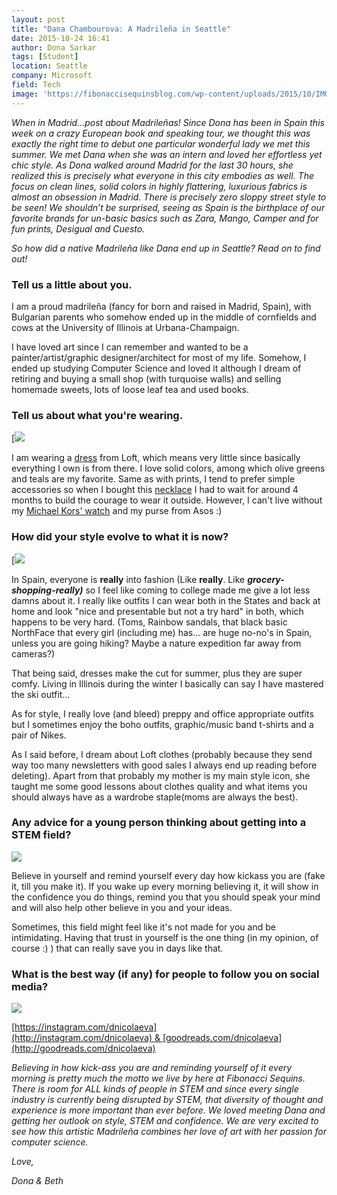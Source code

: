 ```yaml
---
layout: post
title: "Dana Chambourova: A Madrileña in Seattle"
date: 2015-10-24 16:41
author: Dona Sarkar
tags: [Student]
location: Seattle
company: Microsoft
field: Tech
image: 'https://fibonaccisequinsblog.com/wp-content/uploads/2015/10/IMG_3473.jpg'
---
```


*When in Madrid…post about Madrileñas! Since Dona has been in Spain this week on a crazy European book and speaking tour, we thought this was exactly the right time to debut one particular wonderful lady we met this summer. We met Dana when she was an intern and loved her effortless yet chic style. As Dona walked around Madrid for the last 30 hours, she realized this is precisely what everyone in this city embodies as well. The focus on clean lines, solid colors in highly flattering, luxurious fabrics is almost an obsession in Madrid. There is precisely zero sloppy street style to be seen! We shouldn’t be surprised, seeing as Spain is the birthplace of our favorite brands for un-basic basics such as Zara, Mango, Camper and for fun prints, Desigual and Cuesto.*

*So how did a native Madrileña like Dana end up in Seattle? Read on to find out!*

### Tell us a little about you.

I am a proud madrileña (fancy for born and raised in Madrid, Spain), with Bulgarian parents who somehow ended up in the middle of cornfields and cows at the University of Illinois at Urbana-Champaign.

I have loved art since I can remember and wanted to be a painter/artist/graphic designer/architect for most of my life. Somehow, I ended up studying Computer Science and loved it although I dream of retiring and buying a small shop (with turquoise walls) and selling homemade sweets, lots of loose leaf tea and used books.

### Tell us about what you're wearing.

[![](https://fibonaccisequinsblog.com/wp-content/uploads/2015/10/IMG_3656.jpg)

I am wearing a [dress](http://amzn.to/1WbBkyF) from Loft, which means very little since basically everything I own is from there. I love solid colors, among which olive greens and teals are my favorite. Same as with prints, I tend to prefer simple accessories so when I bought this [necklace](http://amzn.to/1k1yDDI) I had to wait for around 4 months to build the courage to wear it outside. However, I can't live without my [Michael Kors' watch](http://amzn.to/1jHbBCJ) and my purse from Asos :)

### How did your style evolve to what it is now?

[![](https://fibonaccisequinsblog.com/wp-content/uploads/2015/10/IMG_3661.jpg)

In Spain, everyone is **really** into fashion (Like **really**. Like ***grocery-shopping-really)*** so I feel like coming to college made me give a lot less damns about it. I really like outfits I can wear both in the States and back at home and look "nice and presentable but not a try hard" in both, which happens to be very hard. (Toms, Rainbow sandals, that black basic NorthFace that every girl (including me) has... are huge no-no's in Spain, unless you are going hiking? Maybe a nature expedition far away from cameras?)

That being said, dresses make the cut for summer, plus they are super comfy. Living in Illinois during the winter I basically can say I have mastered the ski outfit...

As for style, I really love (and bleed) preppy and office appropriate outfits but I sometimes enjoy the boho outfits, graphic/music band t-shirts and a pair of Nikes.

As I said before, I dream about Loft clothes (probably because they send way too many newsletters with good sales I always end up reading before deleting). Apart from that probably my mother is my main style icon, she taught me some good lessons about clothes quality and what items you should always have as a wardrobe staple(moms are always the best).

### Any advice for a young person thinking about getting into a STEM field?

[![](https://fibonaccisequinsblog.com/wp-content/uploads/2015/10/IMG_3459-683x1024.jpg)](https://fibonaccisequinsblog.com/wp-content/uploads/2015/10/IMG_3459-683x1024.jpg)

Believe in yourself and remind yourself every day how kickass you are (fake it, till you make it). If you wake up every morning believing it, it will show in the confidence you do things, remind you that you should speak your mind and will also help other believe in you and your ideas.

Sometimes, this field might feel like it's not made for you and be intimidating. Having that trust in yourself is the one thing (in my opinion, of course :) ) that can really save you in days like that.

### What is the best way (if any) for people to follow you on social media?

[![](https://fibonaccisequinsblog.com/wp-content/uploads/2015/10/IMG_3488-1024x683.jpg)](https://fibonaccisequinsblog.com/wp-content/uploads/2015/10/IMG_3488-1024x683.jpg)

[https://instagram.com/dnicolaeva](http://instagram.com/dnicolaeva) & [goodreads.com/dnicolaeva](http://goodreads.com/dnicolaeva)

*Believing in how kick-ass you are and reminding yourself of it every morning is pretty much the motto we live by here at Fibonacci Sequins. There is room for ALL kinds of people in STEM and since every single industry is currently being disrupted by STEM, that diversity of thought and experience is more important than ever before. We loved meeting Dana and getting her outlook on style, STEM and confidence. We are very excited to see how this artistic Madrileña combines her love of art with her passion for computer science.*

*Love,*

*Dona & Beth*
